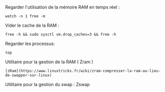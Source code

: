 Regarder l'utilisation de la mémoire RAM en temps réel : 

    watch -n 1 free -m
    
Vider le cache de la RAM :

    free -h && sudo sysctl vm.drop_caches=3 && free -h
    
Regarder les processus:

    top
    
Utilitaire pour la gestion de la RAM ( Zram ) 

    [zRam](https://www.linuxtricks.fr/wiki/zram-compresser-la-ram-au-lieu-de-swapper-sur-linux)
    
Utilitaire pour la gestion du swap : Zswap 
    

